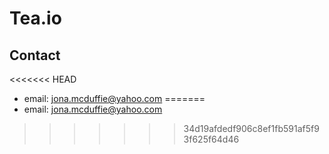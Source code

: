 # Tea.io
## Contact
<<<<<<< HEAD
* email: jona.mcduffie@yahoo.com
=======
* email: jona.mcduffie@yahoo.com 
>>>>>>> 34d19afdedf906c8ef1fb591af5f93f625f64d46

